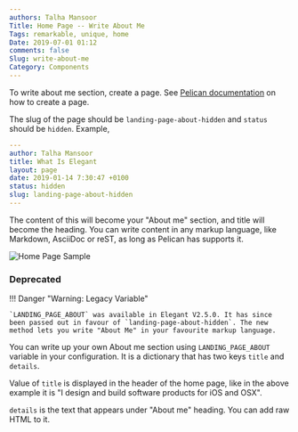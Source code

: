 ```yaml
---
authors: Talha Mansoor
Title: Home Page -- Write About Me
Tags: remarkable, unique, home
Date: 2019-07-01 01:12
comments: false
Slug: write-about-me
Category: Components
---
```


To write about me section, create a page. See [Pelican documentation](http://docs.getpelican.com/en/stable/content.html#pages) on how to create a page.

The slug of the page should be `landing-page-about-hidden` and `status` should be `hidden`. Example,

```yaml
---
author: Talha Mansoor
title: What Is Elegant
layout: page
date: 2019-01-14 7:30:47 +0100
status: hidden
slug: landing-page-about-hidden
---

```

The content of this will become your "About me" section, and title will become the heading. You can write content in any markup language, like Markdown, AsciiDoc or reST, as long as Pelican has supports it.

![Home Page Sample]({static}/images/elegant-theme_home-page-features.png)

### Deprecated

!!! Danger "Warning: Legacy Variable"

    `LANDING_PAGE_ABOUT` was available in Elegant V2.5.0. It has since been passed out in favour of `landing-page-about-hidden`. The new method lets you write "About Me" in your favourite markup language.

You can write up your own About me section using `LANDING_PAGE_ABOUT` variable
in your configuration. It is a dictionary that has two keys `title` and
`details`.

Value of `title` is displayed in the header of the home page, like
in the above example it is "I design and build software products for iOS and
OSX".

`details` is the text that appears under "About me" heading. You can add raw HTML to it.
